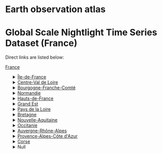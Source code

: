 # Earth observation atlas
 # Global Scale Nightlight Time Series Dataset (France)
Direct links are listed below:

<a href="https://eoatlas-nightlight.s3.amazonaws.com/eoatlas-monthly-nightlight-00028.csv">France</a>
<ul>
<details>
<summary><a href="https://eoatlas-nightlight.s3.amazonaws.com/eoatlas-monthly-nightlight-00646.csv">Île-de-France</a></summary>
<ul>
<ol>
<li><a href="https://eoatlas-nightlight.s3.amazonaws.com/eoatlas-monthly-nightlight-17514.csv">Paris</a></li><li><a href="https://eoatlas-nightlight.s3.amazonaws.com/eoatlas-monthly-nightlight-17516.csv">Seine-et-Marne</a></li><li><a href="https://eoatlas-nightlight.s3.amazonaws.com/eoatlas-monthly-nightlight-17517.csv">Yvelines</a></li><li><a href="https://eoatlas-nightlight.s3.amazonaws.com/eoatlas-monthly-nightlight-17530.csv">Essonne</a></li><li><a href="https://eoatlas-nightlight.s3.amazonaws.com/eoatlas-monthly-nightlight-17531.csv">Hauts-de-Seine</a></li><li><a href="https://eoatlas-nightlight.s3.amazonaws.com/eoatlas-monthly-nightlight-17532.csv">Seine-Saint-Denis</a></li><li><a href="https://eoatlas-nightlight.s3.amazonaws.com/eoatlas-monthly-nightlight-17533.csv">Val-de-Marne</a></li><li><a href="https://eoatlas-nightlight.s3.amazonaws.com/eoatlas-monthly-nightlight-17534.csv">Val-d'Oise</a></li></ul>
</ol>
</details>
<details>
<summary><a href="https://eoatlas-nightlight.s3.amazonaws.com/eoatlas-monthly-nightlight-00647.csv">Centre-Val de Loire</a></summary>
<ul>
<ol>
<li><a href="https://eoatlas-nightlight.s3.amazonaws.com/eoatlas-monthly-nightlight-17458.csv">Cher</a></li><li><a href="https://eoatlas-nightlight.s3.amazonaws.com/eoatlas-monthly-nightlight-17467.csv">Eure-et-Loir</a></li><li><a href="https://eoatlas-nightlight.s3.amazonaws.com/eoatlas-monthly-nightlight-17475.csv">Indre</a></li><li><a href="https://eoatlas-nightlight.s3.amazonaws.com/eoatlas-monthly-nightlight-17476.csv">Indre-et-Loire </a></li><li><a href="https://eoatlas-nightlight.s3.amazonaws.com/eoatlas-monthly-nightlight-17480.csv">Loir-et-Cher</a></li><li><a href="https://eoatlas-nightlight.s3.amazonaws.com/eoatlas-monthly-nightlight-17484.csv">Loiret</a></li></ul>
</ol>
</details>
<details>
<summary><a href="https://eoatlas-nightlight.s3.amazonaws.com/eoatlas-monthly-nightlight-00648.csv">Bourgogne-Franche-Comté</a></summary>
<ul>
<ol>
<li><a href="https://eoatlas-nightlight.s3.amazonaws.com/eoatlas-monthly-nightlight-17460.csv">Côte-d'Or</a></li><li><a href="https://eoatlas-nightlight.s3.amazonaws.com/eoatlas-monthly-nightlight-17464.csv">Doubs</a></li><li><a href="https://eoatlas-nightlight.s3.amazonaws.com/eoatlas-monthly-nightlight-17478.csv">Jura</a></li><li><a href="https://eoatlas-nightlight.s3.amazonaws.com/eoatlas-monthly-nightlight-17497.csv">Nièvre</a></li><li><a href="https://eoatlas-nightlight.s3.amazonaws.com/eoatlas-monthly-nightlight-17509.csv">Haute-Saône</a></li><li><a href="https://eoatlas-nightlight.s3.amazonaws.com/eoatlas-monthly-nightlight-17510.csv">Saône-et-Loire</a></li><li><a href="https://eoatlas-nightlight.s3.amazonaws.com/eoatlas-monthly-nightlight-17528.csv">Yonne</a></li><li><a href="https://eoatlas-nightlight.s3.amazonaws.com/eoatlas-monthly-nightlight-17529.csv">Territoire de Belfort</a></li></ul>
</ol>
</details>
<details>
<summary><a href="https://eoatlas-nightlight.s3.amazonaws.com/eoatlas-monthly-nightlight-00649.csv">Normandie</a></summary>
<ul>
<ol>
<li><a href="https://eoatlas-nightlight.s3.amazonaws.com/eoatlas-monthly-nightlight-17454.csv">Calvados</a></li><li><a href="https://eoatlas-nightlight.s3.amazonaws.com/eoatlas-monthly-nightlight-17466.csv">Eure</a></li><li><a href="https://eoatlas-nightlight.s3.amazonaws.com/eoatlas-monthly-nightlight-17489.csv">Manche</a></li><li><a href="https://eoatlas-nightlight.s3.amazonaws.com/eoatlas-monthly-nightlight-17500.csv">Orne</a></li><li><a href="https://eoatlas-nightlight.s3.amazonaws.com/eoatlas-monthly-nightlight-17515.csv">Seine-Maritime</a></li></ul>
</ol>
</details>
<details>
<summary><a href="https://eoatlas-nightlight.s3.amazonaws.com/eoatlas-monthly-nightlight-00650.csv">Hauts-de-France</a></summary>
<ul>
<ol>
</ul>
</ol>
</details>
<details>
<summary><a href="https://eoatlas-nightlight.s3.amazonaws.com/eoatlas-monthly-nightlight-00651.csv">Grand Est</a></summary>
<ul>
<ol>
<li><a href="https://eoatlas-nightlight.s3.amazonaws.com/eoatlas-monthly-nightlight-17448.csv">Ardennes</a></li><li><a href="https://eoatlas-nightlight.s3.amazonaws.com/eoatlas-monthly-nightlight-17450.csv">Aube</a></li><li><a href="https://eoatlas-nightlight.s3.amazonaws.com/eoatlas-monthly-nightlight-17490.csv">Marne</a></li><li><a href="https://eoatlas-nightlight.s3.amazonaws.com/eoatlas-monthly-nightlight-17491.csv">Haute-Marne</a></li><li><a href="https://eoatlas-nightlight.s3.amazonaws.com/eoatlas-monthly-nightlight-17493.csv">Meurthe-et-Moselle</a></li><li><a href="https://eoatlas-nightlight.s3.amazonaws.com/eoatlas-monthly-nightlight-17494.csv">Meuse</a></li><li><a href="https://eoatlas-nightlight.s3.amazonaws.com/eoatlas-monthly-nightlight-17496.csv">Moselle</a></li><li><a href="https://eoatlas-nightlight.s3.amazonaws.com/eoatlas-monthly-nightlight-17506.csv">Bas-Rhin</a></li><li><a href="https://eoatlas-nightlight.s3.amazonaws.com/eoatlas-monthly-nightlight-17507.csv">Haut-Rhin</a></li><li><a href="https://eoatlas-nightlight.s3.amazonaws.com/eoatlas-monthly-nightlight-17527.csv">Vosges</a></li></ul>
</ol>
</details>
<details>
<summary><a href="https://eoatlas-nightlight.s3.amazonaws.com/eoatlas-monthly-nightlight-00652.csv">Pays de la Loire</a></summary>
<ul>
<ol>
<li><a href="https://eoatlas-nightlight.s3.amazonaws.com/eoatlas-monthly-nightlight-17483.csv">Loire-Atlantique</a></li><li><a href="https://eoatlas-nightlight.s3.amazonaws.com/eoatlas-monthly-nightlight-17488.csv">Maine-et-Loire</a></li><li><a href="https://eoatlas-nightlight.s3.amazonaws.com/eoatlas-monthly-nightlight-17492.csv">Mayenne</a></li><li><a href="https://eoatlas-nightlight.s3.amazonaws.com/eoatlas-monthly-nightlight-17511.csv">Sarthe</a></li><li><a href="https://eoatlas-nightlight.s3.amazonaws.com/eoatlas-monthly-nightlight-17524.csv">Vendée</a></li></ul>
</ol>
</details>
<details>
<summary><a href="https://eoatlas-nightlight.s3.amazonaws.com/eoatlas-monthly-nightlight-00653.csv">Bretagne</a></summary>
<ul>
<ol>
</ul>
</ol>
</details>
<details>
<summary><a href="https://eoatlas-nightlight.s3.amazonaws.com/eoatlas-monthly-nightlight-00654.csv">Nouvelle-Aquitaine</a></summary>
<ul>
<ol>
<li><a href="https://eoatlas-nightlight.s3.amazonaws.com/eoatlas-monthly-nightlight-17456.csv">Charente</a></li><li><a href="https://eoatlas-nightlight.s3.amazonaws.com/eoatlas-monthly-nightlight-17457.csv">Charente-Maritime</a></li><li><a href="https://eoatlas-nightlight.s3.amazonaws.com/eoatlas-monthly-nightlight-17459.csv">Corrèze</a></li><li><a href="https://eoatlas-nightlight.s3.amazonaws.com/eoatlas-monthly-nightlight-17462.csv">Creuse</a></li><li><a href="https://eoatlas-nightlight.s3.amazonaws.com/eoatlas-monthly-nightlight-17463.csv">Dordogne</a></li><li><a href="https://eoatlas-nightlight.s3.amazonaws.com/eoatlas-monthly-nightlight-17472.csv">Gironde</a></li><li><a href="https://eoatlas-nightlight.s3.amazonaws.com/eoatlas-monthly-nightlight-17479.csv">Landes</a></li><li><a href="https://eoatlas-nightlight.s3.amazonaws.com/eoatlas-monthly-nightlight-17486.csv">Lot-et-Garonne</a></li><li><a href="https://eoatlas-nightlight.s3.amazonaws.com/eoatlas-monthly-nightlight-17503.csv">Pyrénées-Atlantiques</a></li><li><a href="https://eoatlas-nightlight.s3.amazonaws.com/eoatlas-monthly-nightlight-17518.csv">Deux-Sèvres</a></li><li><a href="https://eoatlas-nightlight.s3.amazonaws.com/eoatlas-monthly-nightlight-17525.csv">Vienne</a></li><li><a href="https://eoatlas-nightlight.s3.amazonaws.com/eoatlas-monthly-nightlight-17526.csv">Haute-Vienne</a></li></ul>
</ol>
</details>
<details>
<summary><a href="https://eoatlas-nightlight.s3.amazonaws.com/eoatlas-monthly-nightlight-00655.csv">Occitanie</a></summary>
<ul>
<ol>
</ul>
</ol>
</details>
<details>
<summary><a href="https://eoatlas-nightlight.s3.amazonaws.com/eoatlas-monthly-nightlight-00656.csv">Auvergne-Rhône-Alpes</a></summary>
<ul>
<ol>
<li><a href="https://eoatlas-nightlight.s3.amazonaws.com/eoatlas-monthly-nightlight-17439.csv">Ain</a></li><li><a href="https://eoatlas-nightlight.s3.amazonaws.com/eoatlas-monthly-nightlight-17443.csv">Allier</a></li><li><a href="https://eoatlas-nightlight.s3.amazonaws.com/eoatlas-monthly-nightlight-17447.csv">Ardèche</a></li><li><a href="https://eoatlas-nightlight.s3.amazonaws.com/eoatlas-monthly-nightlight-17455.csv">Cantal</a></li><li><a href="https://eoatlas-nightlight.s3.amazonaws.com/eoatlas-monthly-nightlight-17465.csv">Drôme</a></li><li><a href="https://eoatlas-nightlight.s3.amazonaws.com/eoatlas-monthly-nightlight-17477.csv">Isère</a></li><li><a href="https://eoatlas-nightlight.s3.amazonaws.com/eoatlas-monthly-nightlight-17481.csv">Loire</a></li><li><a href="https://eoatlas-nightlight.s3.amazonaws.com/eoatlas-monthly-nightlight-17482.csv">Haute-Loire</a></li><li><a href="https://eoatlas-nightlight.s3.amazonaws.com/eoatlas-monthly-nightlight-17502.csv">Puy-de-Dôme</a></li><li><a href="https://eoatlas-nightlight.s3.amazonaws.com/eoatlas-monthly-nightlight-17508.csv">Rhône</a></li><li><a href="https://eoatlas-nightlight.s3.amazonaws.com/eoatlas-monthly-nightlight-17512.csv">Savoie</a></li><li><a href="https://eoatlas-nightlight.s3.amazonaws.com/eoatlas-monthly-nightlight-17513.csv">Haute-Savoie</a></li></ul>
</ol>
</details>
<details>
<summary><a href="https://eoatlas-nightlight.s3.amazonaws.com/eoatlas-monthly-nightlight-00657.csv">Provence-Alpes-Côte d'Azur</a></summary>
<ul>
<ol>
</ul>
</ol>
</details>
<details>
<summary><a href="https://eoatlas-nightlight.s3.amazonaws.com/eoatlas-monthly-nightlight-00658.csv">Corse</a></summary>
<ul>
<ol>
<li><a href="https://eoatlas-nightlight.s3.amazonaws.com/eoatlas-monthly-nightlight-17441.csv">Corse-du-Sud</a></li><li><a href="https://eoatlas-nightlight.s3.amazonaws.com/eoatlas-monthly-nightlight-17442.csv">Haute-Corse</a></li></ul>
</ol>
</details>
<details>
<summary>Null</summary>
<ul>
<ol>
<li><a href="https://eoatlas-nightlight.s3.amazonaws.com/eoatlas-monthly-nightlight-17440.csv">Aisne</a></li><li><a href="https://eoatlas-nightlight.s3.amazonaws.com/eoatlas-monthly-nightlight-17444.csv">Alpes-de-Haute-Provence</a></li><li><a href="https://eoatlas-nightlight.s3.amazonaws.com/eoatlas-monthly-nightlight-17445.csv">Hautes-Alpes</a></li><li><a href="https://eoatlas-nightlight.s3.amazonaws.com/eoatlas-monthly-nightlight-17446.csv">Alpes-Maritimes</a></li><li><a href="https://eoatlas-nightlight.s3.amazonaws.com/eoatlas-monthly-nightlight-17449.csv">Ariège</a></li><li><a href="https://eoatlas-nightlight.s3.amazonaws.com/eoatlas-monthly-nightlight-17451.csv">Aude</a></li><li><a href="https://eoatlas-nightlight.s3.amazonaws.com/eoatlas-monthly-nightlight-17452.csv">Aveyron</a></li><li><a href="https://eoatlas-nightlight.s3.amazonaws.com/eoatlas-monthly-nightlight-17453.csv">Bouches-du-Rhône</a></li><li><a href="https://eoatlas-nightlight.s3.amazonaws.com/eoatlas-monthly-nightlight-17461.csv">Côtes d'Armor</a></li><li><a href="https://eoatlas-nightlight.s3.amazonaws.com/eoatlas-monthly-nightlight-17468.csv">Finistère</a></li><li><a href="https://eoatlas-nightlight.s3.amazonaws.com/eoatlas-monthly-nightlight-17469.csv">Gard</a></li><li><a href="https://eoatlas-nightlight.s3.amazonaws.com/eoatlas-monthly-nightlight-17470.csv">Haute-Garonne</a></li><li><a href="https://eoatlas-nightlight.s3.amazonaws.com/eoatlas-monthly-nightlight-17471.csv">Gers</a></li><li><a href="https://eoatlas-nightlight.s3.amazonaws.com/eoatlas-monthly-nightlight-17473.csv">Hérault</a></li><li><a href="https://eoatlas-nightlight.s3.amazonaws.com/eoatlas-monthly-nightlight-17474.csv">Ille-et-Vilaine</a></li><li><a href="https://eoatlas-nightlight.s3.amazonaws.com/eoatlas-monthly-nightlight-17485.csv">Lot</a></li><li><a href="https://eoatlas-nightlight.s3.amazonaws.com/eoatlas-monthly-nightlight-17487.csv">Lozère</a></li><li><a href="https://eoatlas-nightlight.s3.amazonaws.com/eoatlas-monthly-nightlight-17495.csv">Morbihan</a></li><li><a href="https://eoatlas-nightlight.s3.amazonaws.com/eoatlas-monthly-nightlight-17498.csv">Nord</a></li><li><a href="https://eoatlas-nightlight.s3.amazonaws.com/eoatlas-monthly-nightlight-17499.csv">Oise</a></li><li><a href="https://eoatlas-nightlight.s3.amazonaws.com/eoatlas-monthly-nightlight-17501.csv">Pas-de-Calais</a></li><li><a href="https://eoatlas-nightlight.s3.amazonaws.com/eoatlas-monthly-nightlight-17504.csv">Hautes-Pyrénées</a></li><li><a href="https://eoatlas-nightlight.s3.amazonaws.com/eoatlas-monthly-nightlight-17505.csv">Pyrénées-Orientales</a></li><li><a href="https://eoatlas-nightlight.s3.amazonaws.com/eoatlas-monthly-nightlight-17519.csv">Somme</a></li><li><a href="https://eoatlas-nightlight.s3.amazonaws.com/eoatlas-monthly-nightlight-17520.csv">Tarn</a></li><li><a href="https://eoatlas-nightlight.s3.amazonaws.com/eoatlas-monthly-nightlight-17521.csv">Tarn-et-Garonne</a></li><li><a href="https://eoatlas-nightlight.s3.amazonaws.com/eoatlas-monthly-nightlight-17522.csv">Var</a></li><li><a href="https://eoatlas-nightlight.s3.amazonaws.com/eoatlas-monthly-nightlight-17523.csv">Vaucluse</a></li></ul>
</ol>
</details>
